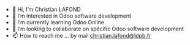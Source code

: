 - 👋 Hi, I’m Christian LAFOND
- 👀 I’m interested in Odoo software development
- 🌱 I’m currently learning Odoo Online
- 💞️ I’m looking to collaborate on spécific Odoo software development 
- 📫 How to reach me ... by mail christian.lafond@ldpb.fr

<!---
Christian-LAFOND/Christian-LAFOND is a ✨ special ✨ repository because its `README.md` (this file) appears on your GitHub profile.
You can click the Preview link to take a look at your changes.
--->
